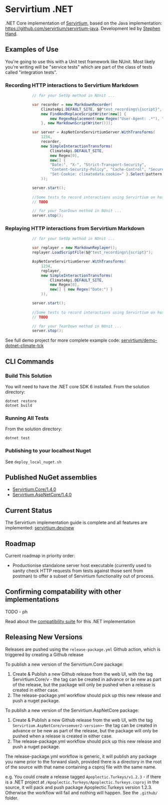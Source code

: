# Servirtium .NET

.NET Core implementation of [Servirtium](https://servirtium.dev), based on the Java implementation: https://github.com/servirtium/servirtium-java. Development led by [Stephen Hand](https://twitter.com/HandStephen).

## Examples of Use

You're going to use this with a Unit test framework like NUnit. Most likely you're writing will be "service tests" which are part of the class of tests called "integration tests".

### Recording HTTP interactions to Servirtium Markdown

```csharp
            // for your SetUp method in NUnit ...

            var recorder = new MarkdownRecorder(
                ClimateApi.DEFAULT_SITE, $@"test_recordings\{script}",
                new FindAndReplaceScriptWriter(new[] {
                    new RegexReplacement(new Regex("User-Agent: .*"), "User-Agent: Servirtium-Testing")
                }, new MarkdownScriptWriter()));

            var server = AspNetCoreServirtiumServer.WithTransforms(
                1234,
                recorder,
                new SimpleInteractionTransforms(
                    ClimateApi.DEFAULT_SITE,
                    new Regex[0],
                    new[] {
                    "Date:", "X-", "Strict-Transport-Security",
                    "Content-Security-Policy", "Cache-Control", "Secure", "HttpOnly",
                    "Set-Cookie: climatedata.cookie=" }.Select(pattern => new Regex(pattern))
                ));

            server.start();
            
            //Some tests to record interactions using Servirtium on host 'localhost:1234'
            // TODO

            // for your TearDown method in NUnit ...
            server.stop();
```

### Replaying HTTP interactions from Servirtium Markdown

```csharp
            // for your SetUp method in NUnit ...

            var replayer = new MarkdownReplayer();
            replayer.LoadScriptFile($@"test_recordings\{script}");

            AspNetCoreServirtiumServer.WithTransforms(
                1234,
                replayer,
                new SimpleInteractionTransforms(
                    ClimateApi.DEFAULT_SITE,
                    new Regex[0],
                    new[] { new Regex("Date:") }
                )),

            server.start();
            
            //Some tests to record interactions using Servirtium on host 'localhost:1234'
            // TODO

            // for your TearDown method in NUnit ...
            server.stop();
```

See full demo project for more complete example code: [servirtium/demo-dotnet-climate-tck](https://github.com/servirtium/demo-dotnet-climate-tck)

## CLI Commands

### Build This Solution

You will need to have the .NET core SDK 6 installed. From the solution directory:

```
dotnet restore
dotnet build
````

### Running All Tests

From the solution directory:

`dotnet test`

### Publishing to your localhost Nuget

See `deploy_local_nuget.sh `

## Published NuGet assemblies

* [Servirtium.Core/1.4.0](https://www.nuget.org/packages/Servirtium.Core/1.4.0)
* [Servirtium.AspNetCore/1.4.0](https://www.nuget.org/packages/Servirtium.AspNetCore/1.4.0)

## Current Status

The Servirtium implementation guide is complete and all features are implemented: [servirtium.dev/new](https://servirtium.dev/new)

## Roadmap

Current roadmap in priority order:

* Productionise standalone server host executable (currently used to sanity check HTTP requests from tests against those sent from postman) to offer a subset of Servirtium functionality out of process.

## Confirming compatability with other implementations

TODO - ph

Read about the [compatibility suite](COMPATIBILITY_SUITE.md) for this .NET implementation

## Releasing New Versions

Releases are pushed using the `release-package.yml` Github action, which is triggered by creating a Github release

To publish a new version of the Servirtium.Core package:

1. Create & Publish a new Github release from the web UI, with the tag Servirtium.Core/v<semver2-version> - the tag can be created in advance or be new as part of the release, but the package will only be pushed when a release is created in either case.
2. The release-package.yml workflow should pick up this new release and push a nuget package.

To publish a new version of the Servirtium.AspNetCore package:

1. Create & Publish a new Github release from the web UI, with the tag `Servirtium.AspNetCore/v<semver2-version>`- the tag can be created in advance or be new as part of the release, but the package will only be pushed when a release is created in either case.
2. The release-package.yml workflow should pick up this new release and push a nuget package.

The release-package.yml workflow is generic, it will publish any package you name prior to the forward slash, provided there is a directory in the root of the source with that name containing a csproj file with the same name.

e.g. You could create a release tagged `Apoplectic.Turkeys/v1.2.3` - if there is a .NET project at `/Apoplectic.Turkeys/Apoplectic.Turkeys.csproj` in the source, it will pack and push package Apoplectic.Turkeys version 1.2.3. Otherwise the workflow will fail and nothing will happen. See the `.github/` folder.